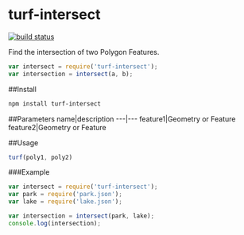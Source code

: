 turf-intersect
===
[![build status](https://secure.travis-ci.org/Turfjs/turf-intersect.png)](http://travis-ci.org/Turfjs/turf-intersect)

Find the intersection of two Polygon Features.

```js
var intersect = require('turf-intersect');
var intersection = intersect(a, b);
```

##Install

```sh
npm install turf-intersect
```

##Parameters
name|description
---|---
feature1|Geometry or Feature
feature2|Geometry or Feature

##Usage

```js
turf(poly1, poly2)
```

###Example

```js
var intersect = require('turf-intersect');
var park = require('park.json');
var lake = require('lake.json');

var intersection = intersect(park, lake);
console.log(intersection);
```

